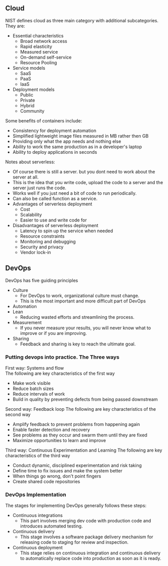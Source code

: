 
## Cloud  

NIST defines cloud as three main category with additional subcategories. They are:
- Essential characteristics
  - Broad network access
  - Rapid elasticity
  - Measured service
  - On-demand self-service
  - Resource Pooling
- Service models
  - SaaS
  - PaaS
  - IaaS
- Deployment models
  - Public
  - Private
  - Hybrid
  - Community

Some benefits of containers include:
- Consistency for deployment automation
- Simplified lightweight image files measured in MB rather then GB
- Providing only what the app needs and nothing else
- Ability to work the same production as in a developer's laptop
- Ability to deploy applications in seconds

Notes about serverless:
- Of course there is still a server. but you dont need to work about the server at all.
- This is the idea that you write code, upload the code to a server and the server just runs the code.
- Works well if you just need a bit of code to run periodically.
- Can also be called function as a service.
- Advantages of serverless deployment
  - Cost
  - Scalability
  - Easier to use and write code for
- Disadvantages of serverless deployment
  - Latency to spin up the service when needed
  - Resource constraints
  - Monitoring and debugging
  - Security and privacy
  - Vendor lock-in

## DevOps

DevOps has five guiding principles
- Culture
  - For DevOps to work, organizational culture must change. 
  - This is the most important and more difficult part of DevOps
- Automation
- Lean
  - Reducing wasted efforts and streamlining the process.
- Measurement
  - If you never measure your results, you will never know what to improve or if you are improving.
- Sharing
  - Feedback and sharing is key to reach the ultimate goal.

### Putting devops into practice. The Three ways
First way: Systems and flow  
The following are key characteristics of the first way
- Make work visible
- Reduce batch sizes
- Reduce intervals of work
- Build in quality by preventing defects from being passed downstream 

Second way: Feedback loop
The following are key characteristics of the second way
- Amplify feedback to prevent problems from happening again
- Enable faster detection and recovery
- See problems as they occur and swarm them until they are fixed
- Maximize opportunities to learn and improve

Third way: Continuous Experimentation and Learning
The following are key characteristics of the third way
- Conduct dynamic, disciplined experimentation and risk taking
- Define time to fix issues and make the system better
- When things go wrong, don't point fingers
- Create shared code repositories

### DevOps Implementation
The stages for implementing DevOps generally follows these steps:
- Continuous integrations
  - This part involves merging dev code with production code and introduces automated testing.
- Continuous delivery
  - This stage involves a software package delivery mechanism for releasing code to staging for review and inspection.
- Continuous deployment
  - This stage relies on continuous integration and continuous delivery to automatically replace code into production as soon as it is ready.

